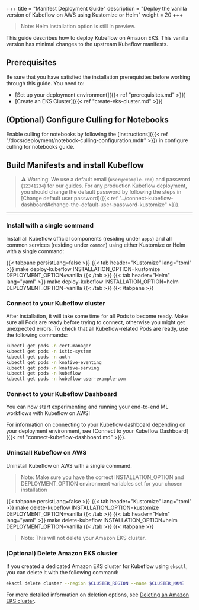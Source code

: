 +++
title = "Manifest Deployment Guide"
description = "Deploy the vanilla version of Kubeflow on AWS using Kustomize or Helm"
weight = 20
+++

> Note: Helm installation option is still in preview.

This guide describes how to deploy Kubeflow on Amazon EKS. This vanilla version has minimal changes to the upstream Kubeflow manifests.

## Prerequisites

Be sure that you have satisfied the installation prerequisites before working through this guide. You need to:
- [Set up your deployment environment]({{< ref "prerequisites.md" >}})
- [Create an EKS Cluster]({{< ref "create-eks-cluster.md" >}})

## (Optional) Configure Culling for Notebooks
Enable culling for notebooks by following the [instructions]({{< ref "/docs/deployment/notebook-culling-configuration.md#" >}}) in configure culling for notebooks guide.


## Build Manifests and install Kubeflow

> ⚠️ Warning: We use a default email (`user@example.com`) and password (`12341234`) for our guides. For any production Kubeflow deployment, you should change the default password by following the steps in [Change default user password]({{< ref "../connect-kubeflow-dashboard#change-the-default-user-password-kustomize" >}}).

---

### Install with a single command

Install all Kubeflow official components (residing under `apps`) and all common services (residing under `common`) using either Kustomize or Helm with a single command:

{{< tabpane persistLang=false >}}
{{< tab header="Kustomize" lang="toml" >}}
make deploy-kubeflow INSTALLATION_OPTION=kustomize DEPLOYMENT_OPTION=vanilla
{{< /tab >}}
{{< tab header="Helm" lang="yaml" >}}
make deploy-kubeflow INSTALLATION_OPTION=helm DEPLOYMENT_OPTION=vanilla
{{< /tab >}}
{{< /tabpane >}}

### Connect to your Kubeflow cluster

After installation, it will take some time for all Pods to become ready. Make sure all Pods are ready before trying to connect, otherwise you might get unexpected errors. To check that all Kubeflow-related Pods are ready, use the following commands:

```sh
kubectl get pods -n cert-manager
kubectl get pods -n istio-system
kubectl get pods -n auth
kubectl get pods -n knative-eventing
kubectl get pods -n knative-serving
kubectl get pods -n kubeflow
kubectl get pods -n kubeflow-user-example-com
```

### Connect to your Kubeflow Dashboard

You can now start experimenting and running your end-to-end ML workflows with Kubeflow on AWS!

For information on connecting to your Kubeflow dashboard depending on your deployment environment, see  [Connect to your Kubeflow Dashboard]({{< ref "connect-kubeflow-dashboard.md" >}}). 

### Uninstall Kubeflow on AWS

Uninstall Kubeflow on AWS with a single command. 
> Note: Make sure you have the correct INSTALLATION_OPTION and DEPLOYMENT_OPTION environment variables set for your chosen installation

{{< tabpane persistLang=false >}}
{{< tab header="Kustomize" lang="toml" >}}
make delete-kubeflow INSTALLATION_OPTION=kustomize DEPLOYMENT_OPTION=vanilla
{{< /tab >}}
{{< tab header="Helm" lang="yaml" >}}
make delete-kubeflow INSTALLATION_OPTION=helm DEPLOYMENT_OPTION=vanilla
{{< /tab >}}
{{< /tabpane >}}

> Note: This will not delete your Amazon EKS cluster.

### (Optional) Delete Amazon EKS cluster

If you created a dedicated Amazon EKS cluster for Kubeflow using `eksctl`, you can delete it with the following command:

```bash
eksctl delete cluster --region $CLUSTER_REGION --name $CLUSTER_NAME
```

For more detailed information on deletion options, see [Deleting an Amazon EKS cluster](https://docs.aws.amazon.com/eks/latest/userguide/delete-cluster.html). 